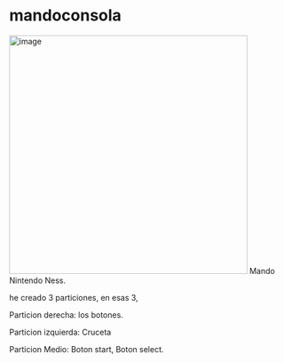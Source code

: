 # mandoconsola
<img width="429" alt="image" src="https://user-images.githubusercontent.com/114058678/192969571-c1eb79f6-6fe9-4358-8c88-8b79651b4b6d.png">
Mando Nintendo Ness.

he creado 3 particiones, en esas 3,

Particion derecha: los botones.

Particion izquierda: Cruceta

Particion Medio: Boton start, Boton select.
